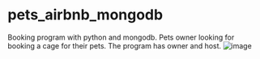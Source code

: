 # pets_airbnb_mongodb
Booking program with python and mongodb. Pets owner looking for booking a cage for their pets. The program has owner and host.
![image](https://user-images.githubusercontent.com/44541932/202894738-c1caf259-3af7-4cd4-b907-5e53b443376f.png)
